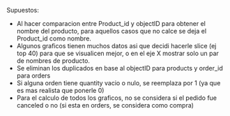 Supuestos:
- Al hacer comparacion entre Product_id y objectID para obtener el nombre del producto, para aquellos casos que no calce se deja el Product_id como nombre.
- Algunos graficos tienen muchos datos asi que decidi hacerle slice (ej top 40) para que se visualicen mejor, o en el eje X mostrar solo un par de nombres de producto.
- Se eliminan los duplicados en base al objectID para products y order_id para orders
- Si alguna orden tiene quantity vacio o nulo, se reemplaza por 1 (ya que es mas realista que ponerle 0)
- Para el calculo de todos los graficos, no se considera si el pedido fue canceled o no (si esta en orders, se considera como compra)